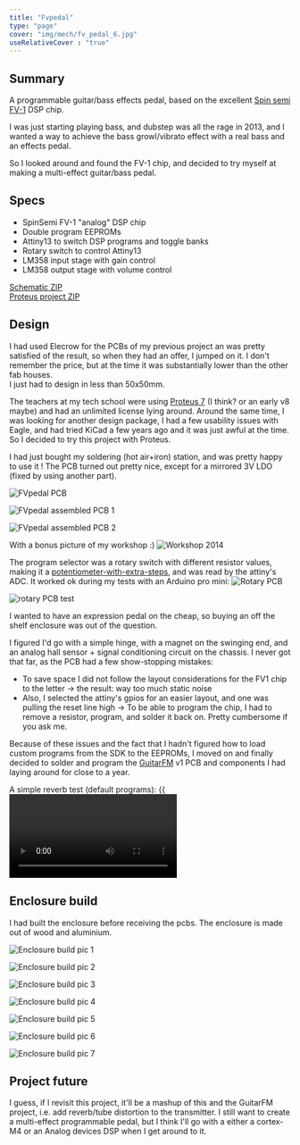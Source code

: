 ```yaml
---
title: "Fvpedal"
type: "page"
cover: "img/mech/fv_pedal_6.jpg"
useRelativeCover : "true"
---
```


Summary
-------

A programmable guitar/bass effects pedal, based on the excellent [Spin semi FV-1](http://www.spinsemi.com/products.html) DSP chip.  

I was just starting playing bass, and dubstep was all the rage in 2013, and I wanted a way to achieve the bass growl/vibrato effect with a real bass and an effects pedal.  

So I looked around and found the FV-1 chip, and decided to try myself at making a multi-effect guitar/bass pedal.

Specs
-----

- SpinSemi FV-1 "analog" DSP chip
- Double program EEPROMs
- Attiny13 to switch DSP programs and toggle banks
- Rotary switch to control Attiny13
- LM358 input stage with gain control
- LM358 output stage with volume control

[Schematic ZIP](fv_schematic.zip)  
[Proteus project ZIP](fv_proteus.zip)


Design
------

I had used Elecrow for the PCBs of my previous project an was pretty satisfied of the result, so when they had an offer, I jumped on it. I don't remember the price, but at the time it was substantially lower than the other fab houses.  
I just had to design in less than 50x50mm.

The teachers at my tech school were using [Proteus 7](https://www.labcenter.com/pcb/) (I think? or an early v8 maybe) and had an unlimited license lying around. Around the same time, I was looking for another design package, I had a few usability issues with Eagle, and had tried KiCad a few years ago and it was just awful at the time. So I decided to try this project with Proteus.

I had just bought my soldering (hot air+iron) station, and was pretty happy to use it ! The PCB turned out pretty nice, except for a mirrored 3V LDO (fixed by using another part).

![FVpedal PCB](img/pcb/fv_pcb_passives.jpg)

![FVpedal assembled PCB 1](img/pcb/fv_pcb_front.jpg)

![FVpedal assembled PCB 2](img/pcb/fv_pcb_back.jpg)

With a bonus picture of my workshop :)
![Workshop 2014](img/test/fv_workshop.jpg)


The program selector was a rotary switch with different resistor values, making it a [potentiometer-with-extra-steps](https://knowyourmeme.com/memes/well-that-sounds-like-slavery-with-extra-steps), and was read by the attiny's ADC. It worked ok during my tests with an Arduino pro mini:
![Rotary PCB](img/test/fv_pcb_rotary.jpg)

![rotary PCB test](img/test/fv_test_rotary.jpg)

I wanted to have an expression pedal on the cheap, so buying an off the shelf enclosure was out of the question.

I figured I'd go with a simple hinge, with a magnet on the swinging end, and an analog hall sensor + signal conditioning circuit on the chassis. I never got that far, as the PCB had a few show-stopping mistakes:
- To save space I did not follow the layout considerations for the FV1 chip to the letter -> the result: way too much static noise
- Also, I selected the attiny's gpios for an easier layout, and one was pulling the reset line high -> To be able to program the chip, I had to remove a resistor, program, and solder it back on. Pretty cumbersome if you ask me.

Because of these issues and the fact that I hadn't figured how to load custom programs from the SDK to the EEPROMs, I moved on and finally decided to solder and program the [GuitarFM](../guitarfm) v1 PCB and components I had laying around for close to a year.

A simple reverb test (default programs):
{{<video location=vid/fv_reverb.mp4 >}}

Enclosure build
---------------

I had built the enclosure before receiving the pcbs.  The enclosure is made out of wood and aluminium.

![Enclosure build pic 1](img/mech/fv_pedal_1.jpg)

![Enclosure build pic 2](img/mech/fv_pedal_2.jpg)

![Enclosure build pic 3](img/mech/fv_pedal_3.jpg)

![Enclosure build pic 4](img/mech/fv_pedal_4.jpg)

![Enclosure build pic 5](img/mech/fv_pedal_5.jpg)

![Enclosure build pic 6](img/mech/fv_pedal_6.jpg)

![Enclosure build pic 7](img/mech/fv_pedal_7.jpg)


Project future
--------------

I guess, if I revisit this project, it'll be a mashup of this and the GuitarFM project, i.e. add reverb/tube distortion to the transmitter.
I still want to create a multi-effect programmable pedal, but I think I'll go with a either a cortex-M4 or an Analog devices DSP when I get around to it.